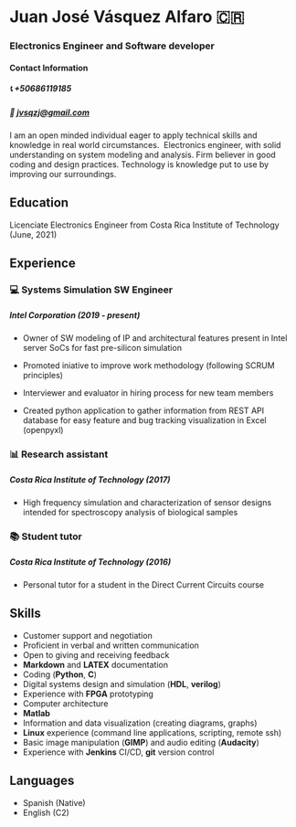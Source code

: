 # Juan José Vásquez Alfaro 🇨🇷️
###  Electronics Engineer and Software developer
#### Contact Information
##### 📞️ +50686119185
##### 📧️ jvsqzj@gmail.com 

I am an open minded individual eager to apply technical skills and knowledge in real world circumstances. 
Electronics engineer, with solid understanding on system modeling and analysis. 
Firm believer in good coding and design practices. Technology is knowledge put to use by improving our surroundings.   

## Education
Licenciate Electronics Engineer from Costa Rica Institute of Technology (June, 2021)

## Experience
### 💻️ Systems Simulation SW Engineer 
##### **Intel Corporation** (2019 - present)
- Owner of SW modeling of IP and architectural features present in Intel server SoCs for fast pre-silicon simulation

- Promoted iniative to improve work methodology (following SCRUM principles)

- Interviewer and evaluator in hiring process for new team members
 
- Created python application to gather information from REST API database for easy feature and bug tracking visualization in Excel (openpyxl)

### 📊️ Research assistant 
##### **Costa Rica Institute of Technology** (2017)
- High frequency simulation and characterization of sensor designs intended for spectroscopy analysis of biological samples  

### 📚️ Student tutor 
##### **Costa Rica Institute of Technology** (2016)
- Personal tutor for a student in the Direct Current Circuits course 

## Skills
- Customer support and negotiation
- Proficient in verbal and written communication
- Open to giving and receiving feedback
- **Markdown** and **LATEX** documentation
- Coding (**Python**, **C**)
- Digital systems design and simulation (**HDL**, **verilog**)
- Experience with **FPGA** prototyping
- Computer architecture
- **Matlab**
- Information and data visualization (creating diagrams, graphs)
- **Linux** experience (command line applications, scripting, remote ssh)
- Basic image manipulation (**GIMP**) and audio editing (**Audacity**)
- Experience with **Jenkins** CI/CD, **git** version control

## Languages
- Spanish (Native)
- English (C2)
